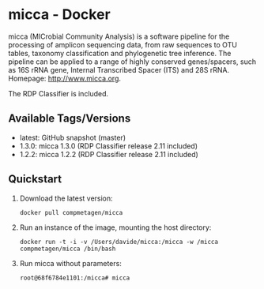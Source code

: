 # micca - Docker

micca (MICrobial Community Analysis) is a software pipeline for the processing
of amplicon sequencing data, from raw sequences to OTU tables, taxonomy
classification and phylogenetic tree inference. The pipeline can be applied to a
range of highly conserved genes/spacers, such as 16S rRNA gene, Internal
Transcribed Spacer (ITS) and 28S rRNA. Homepage: http://www.micca.org.

The RDP Classifier is included.

## Available Tags/Versions

- latest: GitHub snapshot (master)
- 1.3.0: micca 1.3.0 (RDP Classifier release 2.11 included)
- 1.2.2: micca 1.2.2 (RDP Classifier release 2.11 included)


## Quickstart

1. Download the latest version:

   `docker pull compmetagen/micca`

2. Run an instance of the image, mounting the host directory:

   `docker run -t -i -v /Users/davide/micca:/micca -w /micca compmetagen/micca /bin/bash`

3. Run micca without parameters:

   `root@68f6784e1101:/micca# micca`
